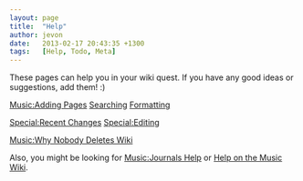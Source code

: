 ```yaml
---
layout: page
title:  "Help"
author: jevon
date:   2013-02-17 20:43:35 +1300
tags:   [Help, Todo, Meta]
---
```


These pages can help you in your wiki quest. If you have any good ideas or suggestions, add them! :)

[Music:Adding Pages](music-adding-pages.md)
[Searching](searching.md)
[Formatting](Formatting.md)

[Special:Recent Changes](special-recent-changes.md)
[Special:Editing](special-editing.md)

[Music:Why Nobody Deletes Wiki](music-why-nobody-deletes-wiki.md)

Also, you might be looking for [Music:Journals Help](music-journals-help.md) or [Help on the Music Wiki](music-help.md).
